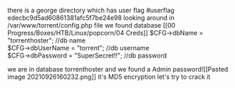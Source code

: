 there is a george directory which has user flag 
#userflag edecbc9d5ad60861381afc5f7be24e98
looking around in /var/www/torrent/config.php file we found database [[00 Progress/Boxes/HTB/Linux/popcorn/04 Creds]]
$CFG->dbName = "torrenthoster";       //db name                                                                                                             
  $CFG->dbUserName = "torrent";    //db username                                                                                                              
  $CFG->dbPassword = "SuperSecret!!";   //db password 
  
  we are in database torrenthoster and we found a Admin password![[Pasted image 20210926160232.png]]
  it's MD5 encryption let's try to crack it 
  
  
  
